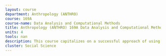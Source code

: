 ```yaml
---
layout: course 
department: Anthropology (ANTHRO)
course: 169A
course-name: Data Analysis and Computational Methods
title: Anthropology (ANTHRO) 169A Data Analysis and Computational Methods
units: 4
tools: nan
description: This course capitalizes on a successful approach of using definitional formulas to emphasize concepts of statistics, rather than rote memorization in both qualitative and quantitative anthropology. This conceptual approach constantly reminds the students of the logic behind what they are learning. Procedures are taught verbally, numerically, and visually, to reach students with different learning styles.
cluster: Social Science
---
```

